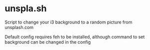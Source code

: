 # unspla.sh
Script to change your i3 background to a random picture from unsplash.com

Default config requires feh to be installed, although command to set background can be changed in the config
